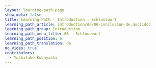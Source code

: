 ```yaml
---
layout: learning-path-page
show_meta: false
title: Learning Path - Introduction - Schlusswort
learning_path_article: introduction/de/06-conclusion-de.asciidoc
learning_path_group: Introduction
learning_path_menu_title: 06 - Schlusswort
learning_path_position: 6
learning_path_translation: de
no_video: true
contributors:
  - Yoshitake Kobayashi
---
```

<!--- This file autogenerated from https://github.com/InnerSourceCommons/InnerSourceLearningPath/blob/master/scripts/generate_learning_path_markdown.js -->
